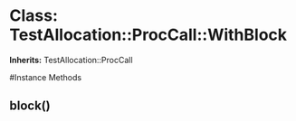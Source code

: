 # Class: TestAllocation::ProcCall::WithBlock
**Inherits:** TestAllocation::ProcCall
    




#Instance Methods
## block() [](#method-i-block)


